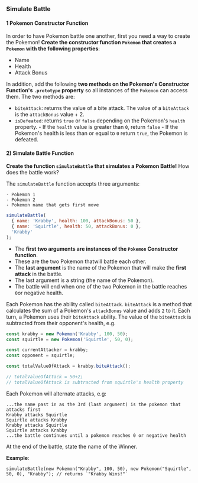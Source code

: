 ### Simulate Battle

#### 1 Pokemon Constructor Function

In order to have Pokemon battle one another, first you need a way to create the Pokemon! **Create the constructor function `Pokemon` that creates a `Pokemon`
with the following properties**:

- Name
- Health
- Attack Bonus

In addition, add the following **two methods on the Pokemon's Constructor Function's `.prototype` property** so all instances of the `Pokemon` can access them. The two methods are:

- `biteAttack`: returns the value of a bite attack. The value of a `biteAttack` is the `attackBonus` value + 2.
- `isDefeated`: returns `true` or `false` depending on the Pokemon's `health` property. - If the `health` value is greater than `0`, return `false` - If the Pokemon's health is less than or equal to `0` return `true`, the Pokemon is defeated.

#### 2) Simulate Battle Function

**Create the function `simulateBattle` that simulates a Pokemon Battle!** How does the battle work?

The `simulateBattle` function accepts three arguments:

    - Pokemon 1
    - Pokemon 2
    - Pokemon name that gets first move

```js
simulateBattle(
  { name: 'Krabby', health: 100, attackBonus: 50 },
  { name: 'Squirtle', health: 50, attackBonus: 0 },
  'Krabby'
);
```

- The **first two arguments are instances of the `Pokemon` Constructor function**.
- These are the two Pokemon thatwill battle each other.
- The **last argument** is the name of the Pokemon that will make the **first attack** in the battle.
- The last argument is a string (the name of the Pokemon).
- The battle will end when one of the two Pokemon in the battle reaches `0`or negative health.

Each Pokemon has the ability called `biteAttack`. `biteAttack` is a method that calculates the sum of a Pokemon's `attackBonus` value and adds `2` to it. Each turn, a Pokemon uses their `biteAttack` ability. The value of the `biteAttack` is subtracted from their opponent's health, e.g.

```js
const krabby = new Pokemon('Krabby', 100, 50);
const squirtle = new Pokemon('Squirtle', 50, 0);

const currentAttacker = krabby;
const opponent = squirtle;

const totalValueOfAttack = krabby.biteAttack();

// totalValueOfAttack = 50+2;
// totalValueOfAttack is subtracted from squirtle's health property
```

Each Pokemon will alternate attacks, e.g:

```
...the name past in as the 3rd (last argument) is the pokemon that attacks first
Krabby attacks Squirtle
Squirtle attacks Krabby
Krabby attacks Squirtle
Squirtle attacks Krabby
...the battle continues until a pokemon reaches 0 or negative health
```

At the end of the battle, state the name of the Winner.

**Example**:

```
simulateBattle(new Pokemon("Krabby", 100, 50), new Pokemon("Squirtle", 50, 0), "Krabby"); // returns `"Krabby Wins!"`
```
